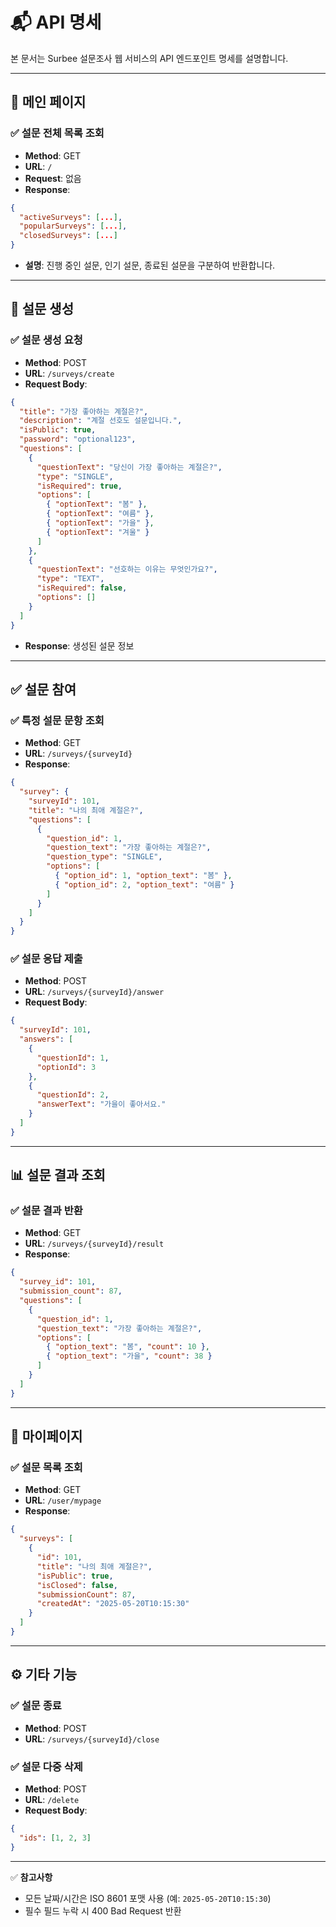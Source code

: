 # 📬 API 명세

본 문서는 Surbee 설문조사 웹 서비스의 API 엔드포인트 명세를 설명합니다.

---

## 📌 메인 페이지

### ✅ 설문 전체 목록 조회
- **Method**: GET
- **URL**: `/`
- **Request**: 없음
- **Response**:
```json
{
  "activeSurveys": [...],
  "popularSurveys": [...],
  "closedSurveys": [...]
}
```
- **설명**: 진행 중인 설문, 인기 설문, 종료된 설문을 구분하여 반환합니다.

---

## 📝 설문 생성

### ✅ 설문 생성 요청
- **Method**: POST
- **URL**: `/surveys/create`
- **Request Body**:
```json
{
  "title": "가장 좋아하는 계절은?",
  "description": "계절 선호도 설문입니다.",
  "isPublic": true,
  "password": "optional123",
  "questions": [
    {
      "questionText": "당신이 가장 좋아하는 계절은?",
      "type": "SINGLE",
      "isRequired": true,
      "options": [
        { "optionText": "봄" },
        { "optionText": "여름" },
        { "optionText": "가을" },
        { "optionText": "겨울" }
      ]
    },
    {
      "questionText": "선호하는 이유는 무엇인가요?",
      "type": "TEXT",
      "isRequired": false,
      "options": []
    }
  ]
}
```
- **Response**: 생성된 설문 정보

---

## ✅ 설문 참여

### ✅ 특정 설문 문항 조회
- **Method**: GET
- **URL**: `/surveys/{surveyId}`
- **Response**:
```json
{
  "survey": {
    "surveyId": 101,
    "title": "나의 최애 계절은?",
    "questions": [
      {
        "question_id": 1,
        "question_text": "가장 좋아하는 계절은?",
        "question_type": "SINGLE",
        "options": [
          { "option_id": 1, "option_text": "봄" },
          { "option_id": 2, "option_text": "여름" }
        ]
      }
    ]
  }
}
```

### ✅ 설문 응답 제출
- **Method**: POST
- **URL**: `/surveys/{surveyId}/answer`
- **Request Body**:
```json
{
  "surveyId": 101,
  "answers": [
    {
      "questionId": 1,
      "optionId": 3
    },
    {
      "questionId": 2,
      "answerText": "가을이 좋아서요."
    }
  ]
}
```

---

## 📊 설문 결과 조회

### ✅ 설문 결과 반환
- **Method**: GET
- **URL**: `/surveys/{surveyId}/result`
- **Response**:
```json
{
  "survey_id": 101,
  "submission_count": 87,
  "questions": [
    {
      "question_id": 1,
      "question_text": "가장 좋아하는 계절은?",
      "options": [
        { "option_text": "봄", "count": 10 },
        { "option_text": "가을", "count": 38 }
      ]
    }
  ]
}
```

---

## 👤 마이페이지

### ✅ 설문 목록 조회
- **Method**: GET
- **URL**: `/user/mypage`
- **Response**:
```json
{
  "surveys": [
    {
      "id": 101,
      "title": "나의 최애 계절은?",
      "isPublic": true,
      "isClosed": false,
      "submissionCount": 87,
      "createdAt": "2025-05-20T10:15:30"
    }
  ]
}
```

---

## ⚙ 기타 기능

### ✅ 설문 종료
- **Method**: POST
- **URL**: `/surveys/{surveyId}/close`

### ✅ 설문 다중 삭제
- **Method**: POST
- **URL**: `/delete`
- **Request Body**:
```json
{
  "ids": [1, 2, 3]
}
```

---

✅ **참고사항**
- 모든 날짜/시간은 ISO 8601 포맷 사용 (예: `2025-05-20T10:15:30`)
- 필수 필드 누락 시 400 Bad Request 반환

